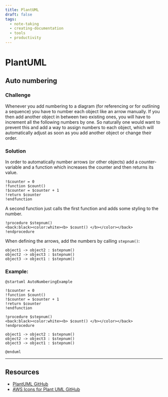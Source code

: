```yaml
---
title: PlantUML
draft: false
tags:
  - note-taking
  - creating-documentation
  - tools
  - productivity
---
```

# PlantUML

## Auto numbering
### Challenge
Whenever you add numbering to a diagram (for referencing or for outlining a sequence) you have to number each object like an arrow manually. If you then add another object in between two existing ones, you will have to increment all the following numbers by one.
So naturally one would want to prevent this and add a way to assign numbers to each object, which will automatically adjust as soon as you add another object or change their order.

### Solution
In order to automatically number arrows (or other objects) add a counter-variable and a function which increases the counter and then returns its value.
```
!$counter = 0
!function $count()
!$counter = $counter + 1
!return $counter
!endfunction
```

A second function just calls the first function and adds some styling to the number.
```
!procedure $stepnum()
<back:black><color:white><b> $count() </b></color></back>
!endprocedure
```

When defining the arrows, add the numbers by calling `stepnum()`:
```
object1 -> object2 : $stepnum()
object2 -> object3 : $stepnum()
object3 -> object1 : $stepnum()
```

### Example:
```plantuml
@startuml AutoNumberingExample

!$counter = 0
!function $count()
!$counter = $counter + 1
!return $counter
!endfunction

!procedure $stepnum()
<back:black><color:white><b> $count() </b></color></back>
!endprocedure

object1 -> object2 : $stepnum()
object2 -> object3 : $stepnum()
object3 -> object1 : $stepnum()

@enduml
```

---
## Resources
- [PlantUML GitHub](https://github.com/plantuml/plantuml)
- [AWS Icons for Plant UML GitHub](https://github.com/awslabs/aws-icons-for-plantuml)